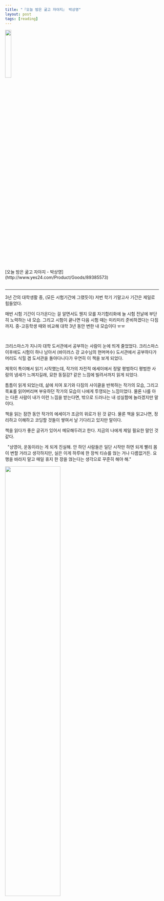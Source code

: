 ```yaml
---
title: "『오늘 밤은 굶고 자야지』 박상영"
layout: post
tags: [reading]
---
```


<div class="img-wrapper" markdown="1">
<img src="http://image.yes24.com/goods/89385573/800x0" width="20%"><br>
[오늘 밤은 굶고 자야지 - 박상영](http://www.yes24.com/Product/Goods/89385573)
</div>

<br>
<hr>

3년 간의 대학생활 중, (모든 시험기간에 그랬듯이) 저번 학기 기말고사 기간은 제일로 힘들었다. 

매번 시험 기간이 다가온다는 걸 알면서도 웬지 모를 자기합리화에 늘 시험 전날에 부단히 노력하는 내 모습. 그리고 시험이 끝나면 다음 시험 때는 미리미리 준비하겠다는 다짐까지. 중-고등학생 때와 비교해 대학 3년 동안 변한 내 모습이다 ㅠㅠ

<br>

크리스마스가 지나자 대학 도서관에서 공부하는 사람이 눈에 띄게 줄었었다. 크리스마스 이후에도 시험이 하나 남아서 (바이러스 강 교수님의 현머머수) 도서관에서 공부하다가 머리도 식힐 겸 도서관을 돌아다니다가 우연히 이 책을 보게 되었다. 

제목이 특이해서 읽기 시작했는데, 작가의 자전적 에세이에서 정말 평범하디 평범한 사람의 냄새가 느껴지길래, 묘한 동질감? 같은 느낌에 빌려서까지 읽게 되었다.

틈틈이 읽게 되었는데, 삶에 치여 포기와 다짐의 사이클을 반복하는 작가의 모습, 그리고 목표를 읽어버리며 부유하던 작가의 모습이 나에게 투영되는 느낌이었다. 물론 나를 아는 다른 사람이 내가 이런 느낌을 받는다면, 밖으로 드러나는 내 성실함에 놀라겠지만 말이다. 

책을 읽는 잠깐 동안 작가의 에세이가 조금의 위로가 된 것 같다. 물론 책을 읽고나면, 정리하고 이해하고 코딩할 것들이 쌓여서 날 기다리고 있지만 말이다.

책을 읽다가 좋은 글귀가 있어서 메모해두려고 한다. 지금의 나에게 제일 필요한 말인 것 같다.

<div class="statement">

&nbsp; "상영아, 운동이라는 게 되게 진실해. 안 하던 사람들은 일단 시작만 하면 되게 빨리 몸이 변할 거라고 생각하지만, 실은 이게 하루에 한 장씩 티슈를 얹는 거나 다름없거든. 요행을 바라지 말고 매일 휴지 한 장을 얹는다는 생각으로 꾸준히 해야 해."

</div>

<div class="img-wrapper" markdown="1">
<img src="http://image.yes24.com/momo/TopCate2998/MidCate001/299707520.jpg" width="60%">
</div>